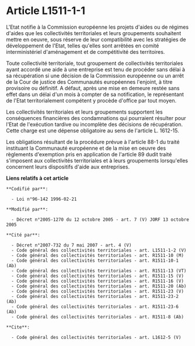 # Article L1511-1-1

L'Etat notifie à la Commission européenne les projets d'aides ou de régimes d'aides que les collectivités territoriales et
leurs groupements souhaitent mettre en oeuvre, sous réserve de leur compatibilité avec les stratégies de développement de
l'Etat, telles qu'elles sont arrêtées en comité interministériel d'aménagement et de compétitivité des territoires. 

Toute collectivité territoriale, tout groupement de collectivités territoriales ayant accordé une aide à une entreprise est
tenu de procéder sans délai à sa récupération si une décision de la Commission européenne ou un arrêt de la Cour de justice
des Communautés européennes l'enjoint, à titre provisoire ou définitif. A défaut, après une mise en demeure restée sans effet
dans un délai d'un mois à compter de sa notification, le représentant de l'Etat territorialement compétent y procède d'office
par tout moyen. 

Les collectivités territoriales et leurs groupements supportent les conséquences financières des condamnations qui pourraient
résulter pour l'Etat de l'exécution tardive ou incomplète des décisions de récupération. Cette charge est une dépense
obligatoire au sens de l'article L. 1612-15. 

Les obligations résultant de la procédure prévue à l'article 88-1 du traité instituant la Communauté européenne et de la mise
en oeuvre des règlements d'exemption pris en application de l'article 89 dudit traité s'imposent aux collectivités
territoriales et à leurs groupements lorsqu'elles concernent leurs dispositifs d'aide aux entreprises.

**Liens relatifs à cet article**

	**Codifié par**:

	  - Loi n°96-142 1996-02-21

	**Modifié par**:

	  - Décret n°2005-1270 du 12 octobre 2005 - art. 7 (V) JORF 13 octobre 2005

	**Cité par**:

	  - Décret n°2007-732 du 7 mai 2007 - art. 4 (V)
	  - Code général des collectivités territoriales - art. L1511-1-2 (V)
	  - Code général des collectivités territoriales - art. R1511-10 (M)
	  - Code général des collectivités territoriales - art. R1511-10-1 (Ab)
	  - Code général des collectivités territoriales - art. R1511-13 (VT)
	  - Code général des collectivités territoriales - art. R1511-15 (V)
	  - Code général des collectivités territoriales - art. R1511-16 (V)
	  - Code général des collectivités territoriales - art. R1511-20 (Ab)
	  - Code général des collectivités territoriales - art. R1511-23 (V)
	  - Code général des collectivités territoriales - art. R1511-23-2 (Ab)
	  - Code général des collectivités territoriales - art. R1511-23-6 (Ab)
	  - Code général des collectivités territoriales - art. R1511-8 (Ab)

	**Cite**:

	  - Code général des collectivités territoriales - art. L1612-5 (V)
